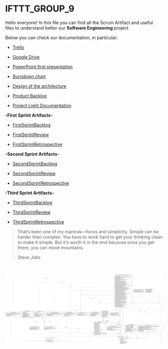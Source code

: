# IFTTT_GROUP_9

Hello everyone! In this file you can find all the Scrum Artifact and useful files to understand better our ******Software Engineering****** project

Below you can check our documentation, in particular:

* [Trello](https://trello.com/b/6Ul93WV1/project-work)
  
* [Google Drive](https://drive.google.com/drive/folders/1VkRw4ODrhOaejddQyeOZ3ovXW9UYLTwE?usp=sharing)

* [PowerPoint first presentation](https://docs.google.com/presentation/d/1s5dNPeeb9GDX-69nq0G6VtIf82741l3t/edit?usp=drive_link&ouid=104508030704024094929&rtpof=true&sd=true)

* [Burndown chart](https://docs.google.com/spreadsheets/d/1-dTMPlXCOvI4Xhb1cHiEuXfK_DByB6Lb/edit?usp=drive_link&ouid=104508030704024094929&rtpof=true&sd=true) 

* [Design of the architecture](https://drive.google.com/file/d/1Lo2FXetbk-fuFiFUWFnrc5OtbTS0jA0K/view?usp=drive_link)
  
* [Product Backlog](https://docs.google.com/spreadsheets/d/1OooHnB1RIzLOgfuol30DggMH1Aco4Rub/edit#gid=255441560)
  
* [Project Light Documentation](https://docs.google.com/document/d/1R5qmlo0wRyHQcnfS-FQavXccJ-w_TxpwOxWEY2GBIag/edit?usp=sharing) 

**-First Sprint Artifacts-**

* [FirstSprintBacklog](https://docs.google.com/spreadsheets/d/1TEhIiIdwdmEaRiLmnSJNmHXoK-jn6P64Wqg2PT2UCvM/edit#gid=0)

* [FirstSprintReview](https://docs.google.com/document/d/1obMHVX_5wL8yrKnWu5RzWvBMyrhQ6i9QQ1lKQuWlqmM/edit#heading=h.ca4uuvqa0s8c)

* [FirstSprintRetrospective](https://docs.google.com/document/d/1zfLAGKisEryrYpPd2dxnsctBbLt6Tgd4xMtChPNrTew/edit?usp=drive_link)

**-Second Sprint Artifacts-**

* [SecondSprintBacklog](https://docs.google.com/spreadsheets/d/1bD9_ZOfFEPyzp1oblu_rukjx_H_YzaUSqJE9Sq7Gfyo/edit#gid=0)

* [SecondSprintReview](https://docs.google.com/document/d/15XlL1gZ-Yak0XkwGzel8OvXpN6-hJnHM2yasSkrTV2I/edit#heading=h.ca4uuvqa0s8c)

* [SecondSprintRetrospective](https://docs.google.com/document/d/1m7eObSMRymUMgdVLmM_xofN-HV2wJfSZsUAU6nx-7Jc/edit)
&nbsp;

**-Third Sprint Artifacts-**

* [ThirdSprintBacklog](https://docs.google.com/spreadsheets/d/1u_Mct7-I8P4qXflAtk8F_Ha07P-l1O-Pk4zS_uckSm0/edit?usp=drive_link)

* [ThirdSprintReview](https://docs.google.com/document/d/1ZKDnSfchf7FmlmY_INBTtN_479TJ6CbkgiTENR6xgqM/edit?usp=drive_link)

* [ThirdSprintRetrospective](https://docs.google.com/document/d/1zCDERAuyBKlY73jOeInwWEEBHOwdmM6vFd6qdnrFF3w/edit?usp=drive_link)
&nbsp;

>That’s been one of my mantras—focus and simplicity. Simple can be harder than complex: You have to work hard to get your thinking clean to make it simple. But it’s worth it in the end because once you get there, you can move mountains.
>
>Steve Jobs


&nbsp;


<picture>
    <source type="image/png" media="(prefers-color-scheme: dark)">
    <img width=888 src="https://github.com/Tano37/IFTTT_GROUP_9/blob/master/UML.jpg">
</picture>
